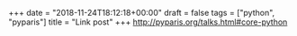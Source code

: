 +++
date = "2018-11-24T18:12:18+00:00"
draft = false
tags = ["python", "pyparis"]
title = "Link post"
+++
http://pyparis.org/talks.html#core-python


